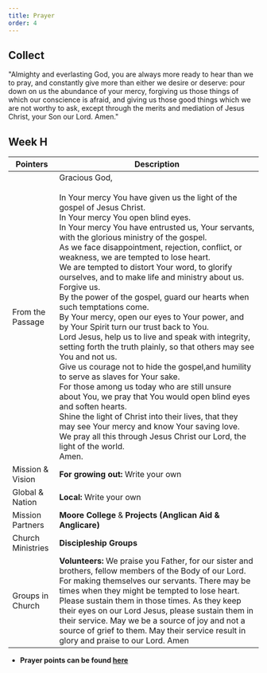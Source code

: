 ```yaml
---
title: Prayer
order: 4
---
```


## Collect
"Almighty and everlasting God, you are always more ready to hear than we to pray, and constantly give more than either we desire or deserve: pour down on us the abundance of your mercy, forgiving us those things of which our conscience is afraid, and giving us those good things which we are not worthy to ask, except through the merits and mediation of Jesus Christ, your Son our Lord. Amen."

## Week H

| Pointers | Description |
| --- | --- |
| From the Passage | Gracious God,<br><br>In Your mercy You have given us the light of the gospel of Jesus Christ.<br>In Your mercy You open blind eyes.<br>In Your mercy You have entrusted us, Your servants, with the glorious ministry of the gospel.<br>As we face disappointment, rejection, conflict, or weakness, we are tempted to lose heart.<br>We are tempted to distort Your word, to glorify ourselves, and to make life and ministry about us.<br>Forgive us.<br>By the power of the gospel, guard our hearts when such temptations come.<br>By Your mercy, open our eyes to Your power, and by Your Spirit turn our trust back to You.<br>Lord Jesus, help us to live and speak with integrity, setting forth the truth plainly, so that others may see You and not us.<br>Give us courage not to hide the gospel,and humility to serve as slaves for Your sake.<br>For those among us today who are still unsure about You, we pray that You would open blind eyes and soften hearts.<br>Shine the light of Christ into their lives, that they may see Your mercy and know Your saving love.<br>We pray all this through Jesus Christ our Lord, the light of the world.<br>Amen.|
| Mission & Vision | **For growing out:** Write your own| 
| Global & Nation | **Local:** Write your own|
| Mission Partners | **Moore College** & **Projects (Anglican Aid & Anglicare)**|
| Church Ministries | **Discipleship Groups** |
| Groups in Church | **Volunteers:** We praise you Father, for our sister and brothers, fellow members of the Body of our Lord. For making themselves our servants. There may be times when they might be tempted to lose heart. Please sustain them in those times. As they keep their eyes on our Lord Jesus, please sustain them in their service. May we be a source of joy and not a source of grief to them. May their service result in glory and praise to our Lord. Amen|

- **Prayer points can be found [here](https://stgeorgeshurstville.org.au/prayer)**
